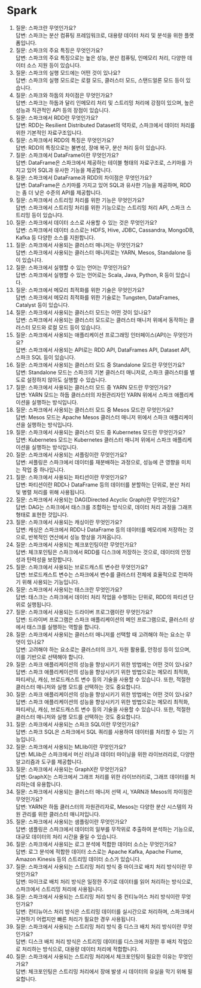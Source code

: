 # Spark

1. 질문: 스파크란 무엇인가요?  
답변: 스파크는 분산 컴퓨팅 프레임워크로, 대용량 데이터 처리 및 분석을 위한 플랫폼입니다.
2. 질문: 스파크의 주요 특징은 무엇인가요?  
답변: 스파크의 주요 특징으로는 높은 성능, 분산 컴퓨팅, 인메모리 처리, 다양한 데이터 소스 지원 등이 있습니다.
3. 질문: 스파크의 실행 모드에는 어떤 것이 있나요?  
답변: 스파크의 실행 모드로는 로컬 모드, 클러스터 모드, 스탠드얼론 모드 등이 있습니다.
4. 질문: 스파크와 하둡의 차이점은 무엇인가요?  
답변: 스파크는 하둡과 달리 인메모리 처리 및 스트리밍 처리에 강점이 있으며, 높은 성능과 직관적인 API 등의 장점이 있습니다.
5. 질문: 스파크에서 RDD란 무엇인가요?  
답변: RDD는 Resilient Distributed Dataset의 약자로, 스파크에서 데이터 처리를 위한 기본적인 자료구조입니다.
6. 질문: 스파크에서 RDD의 특징은 무엇인가요?  
답변: RDD의 특징으로는 불변성, 장애 복구, 분산 처리 등이 있습니다.
7. 질문: 스파크에서 DataFrame이란 무엇인가요?  
답변: DataFrame은 스파크에서 제공하는 테이블 형태의 자료구조로, 스키마를 가지고 있어 SQL과 유사한 기능을 제공합니다.
8. 질문: 스파크에서 DataFrame과 RDD의 차이점은 무엇인가요?  
답변: DataFrame은 스키마를 가지고 있어 SQL과 유사한 기능을 제공하며, RDD는 좀 더 낮은 수준의 API를 제공합니다.
9. 질문: 스파크에서 스트리밍 처리를 위한 기능은 무엇인가요?  
답변: 스파크에서 스트리밍 처리를 위한 기능으로는 스트리밍 처리 API, 스파크 스트리밍 등이 있습니다.
10. 질문: 스파크에서 데이터 소스로 사용할 수 있는 것은 무엇인가요?  
답변: 스파크에서 데이터 소스로는 HDFS, Hive, JDBC, Cassandra, MongoDB, Kafka 등 다양한 소스를 지원합니다.
11. 질문: 스파크에서 사용되는 클러스터 매니저는 무엇인가요?  
답변: 스파크에서 사용되는 클러스터 매니저로는 YARN, Mesos, Standalone 등이 있습니다.
12. 질문: 스파크에서 실행할 수 있는 언어는 무엇인가요?  
답변: 스파크에서 실행할 수 있는 언어로는 Scala, Java, Python, R 등이 있습니다.
13. 질문: 스파크에서 메모리 최적화를 위한 기술은 무엇인가요?  
답변: 스파크에서 메모리 최적화를 위한 기술로는 Tungsten, DataFrames, Catalyst 등이 있습니다.
14. 질문: 스파크에서 사용되는 클러스터 모드는 어떤 것이 있나요?  
답변: 스파크에서 사용되는 클러스터 모드로는 클러스터 매니저 위에서 동작하는 클러스터 모드와 로컬 모드 등이 있습니다.
15. 질문: 스파크에서 사용되는 애플리케이션 프로그래밍 인터페이스(API)는 무엇인가요?  
답변: 스파크에서 사용되는 API로는 RDD API, DataFrames API, Dataset API, 스파크 SQL 등이 있습니다.
16. 질문: 스파크에서 사용되는 클러스터 모드 중 Standalone 모드란 무엇인가요?  
답변: Standalone 모드는 스파크의 기본 클러스터 매니저로, 스파크 클러스터를 별도로 설정하지 않아도 실행할 수 있습니다.
17. 질문: 스파크에서 사용되는 클러스터 모드 중 YARN 모드란 무엇인가요?  
답변: YARN 모드는 하둡 클러스터의 자원관리자인 YARN 위에서 스파크 애플리케이션을 실행하는 방식입니다.
18. 질문: 스파크에서 사용되는 클러스터 모드 중 Mesos 모드란 무엇인가요?  
답변: Mesos 모드는 Apache Mesos 클러스터 매니저 위에서 스파크 애플리케이션을 실행하는 방식입니다.
19. 질문: 스파크에서 사용되는 클러스터 모드 중 Kubernetes 모드란 무엇인가요?      
    답변: Kubernetes 모드는 Kubernetes 클러스터 매니저 위에서 스파크 애플리케이션을 실행하는 방식입니다.    
20. 질문: 스파크에서 사용되는 셔플링이란 무엇인가요?  
답변: 셔플링은 스파크에서 데이터를 재분배하는 과정으로, 성능에 큰 영향을 미치는 작업 중 하나입니다.
21. 질문: 스파크에서 사용되는 파티션이란 무엇인가요?  
답변: 파티션이란 RDD나 DataFrame 등의 데이터를 분할하는 단위로, 분산 처리 및 병렬 처리를 위해 사용됩니다.
22. 질문: 스파크에서 사용되는 DAG(Directed Acyclic Graph)란 무엇인가요?  
답변: DAG는 스파크에서 태스크를 조합하는 방식으로, 데이터 처리 과정을 그래프 형태로 표현한 것입니다.
23. 질문: 스파크에서 사용되는 캐싱이란 무엇인가요?  
답변: 캐싱은 스파크에서 RDD나 DataFrame 등의 데이터를 메모리에 저장하는 것으로, 반복적인 연산에서 성능 향상을 가져옵니다.
24. 질문: 스파크에서 사용되는 체크포인팅이란 무엇인가요?  
답변: 체크포인팅은 스파크에서 RDD를 디스크에 저장하는 것으로, 데이터의 안정성과 탄력성을 보장합니다.
25. 질문: 스파크에서 사용되는 브로드캐스트 변수란 무엇인가요?  
답변: 브로드캐스트 변수는 스파크에서 변수를 클러스터 전체에 효율적으로 전파하기 위해 사용되는 기능입니다.
26. 질문: 스파크에서 사용되는 태스크란 무엇인가요?  
답변: 태스크는 스파크에서 데이터 처리 작업을 수행하는 단위로, RDD의 파티션 단위로 실행됩니다.
27. 질문: 스파크에서 사용되는 드라이버 프로그램이란 무엇인가요?  
답변: 드라이버 프로그램은 스파크 애플리케이션의 메인 프로그램으로, 클러스터 상에서 태스크를 실행하는 역할을 합니다.
28. 질문: 스파크에서 사용되는 클러스터 매니저를 선택할 때 고려해야 하는 요소는 무엇이 있나요?  
답변: 고려해야 하는 요소로는 클러스터의 크기, 자원 활용률, 안정성 등이 있으며, 이를 기반으로 선택해야 합니다.
29. 질문: 스파크 애플리케이션의 성능을 향상시키기 위한 방법에는 어떤 것이 있나요?  
답변: 스파크 애플리케이션의 성능을 향상시키기 위한 방법으로는 메모리 최적화, 파티셔닝, 캐싱, 브로드캐스트 변수 등의 기술을 사용할 수 있습니다. 또한, 적절한 클러스터 매니저와 실행 모드를 선택하는 것도 중요합니다.
30. 질문: 스파크 애플리케이션의 성능을 향상시키기 위한 방법에는 어떤 것이 있나요?  
답변: 스파크 애플리케이션의 성능을 향상시키기 위한 방법으로는 메모리 최적화, 파티셔닝, 캐싱, 브로드캐스트 변수 등의 기술을 사용할 수 있습니다. 또한, 적절한 클러스터 매니저와 실행 모드를 선택하는 것도 중요합니다.
31. 질문: 스파크에서 사용되는 스파크 SQL이란 무엇인가요?  
답변: 스파크 SQL은 스파크에서 SQL 쿼리를 사용하여 데이터를 처리할 수 있는 기능입니다.
32. 질문: 스파크에서 사용되는 MLlib이란 무엇인가요?  
답변: MLlib은 스파크에서 머신 러닝과 데이터 마이닝을 위한 라이브러리로, 다양한 알고리즘과 도구를 제공합니다.
33. 질문: 스파크에서 사용되는 GraphX란 무엇인가요?  
답변: GraphX는 스파크에서 그래프 처리를 위한 라이브러리로, 그래프 데이터를 처리하는데 유용합니다.
34. 질문: 스파크에서 사용되는 클러스터 매니저 선택 시, YARN과 Mesos의 차이점은 무엇인가요?  
답변: YARN은 하둡 클러스터의 자원관리자로, Mesos는 다양한 분산 시스템의 자원 관리를 위한 클러스터 매니저입니다.
35. 질문: 스파크에서 사용되는 샘플링이란 무엇인가요?  
답변: 샘플링은 스파크에서 데이터의 일부를 무작위로 추출하여 분석하는 기능으로, 대규모 데이터의 처리 시간을 줄일 수 있습니다.
36. 질문: 스파크에서 사용되는 로그 분석에 적합한 데이터 소스는 무엇인가요?  
답변: 로그 분석에 적합한 데이터 소스로는 Apache Kafka, Apache Flume, Amazon Kinesis 등의 스트리밍 데이터 소스가 있습니다.
37. 질문: 스파크에서 사용되는 스트리밍 처리 방식 중 마이크로 배치 처리 방식이란 무엇인가요?  
답변: 마이크로 배치 처리 방식은 일정한 주기로 데이터를 읽어 처리하는 방식으로, 스파크에서 스트리밍 처리에 사용됩니다.
38. 질문: 스파크에서 사용되는 스트리밍 처리 방식 중 컨티뉴어스 처리 방식이란 무엇인가요?  
답변: 컨티뉴어스 처리 방식은 스트리밍 데이터를 실시간으로 처리하며, 스파크에서 구현하기 어렵지만 빠른 처리가 필요한 경우 사용됩니다.
39. 질문: 스파크에서 사용되는 스트리밍 처리 방식 중 디스크 배치 처리 방식이란 무엇인가요?  
답변: 디스크 배치 처리 방식은 스트리밍 데이터를 디스크에 저장한 후 배치 작업으로 처리하는 방식으로, 대용량 데이터 처리에 적합합니다.
40. 질문: 스파크에서 사용되는 스트리밍 처리에서 체크포인팅이 필요한 이유는 무엇인가요?  
답변: 체크포인팅은 스트리밍 처리에서 장애 발생 시 데이터의 유실을 막기 위해 필요합니다.
